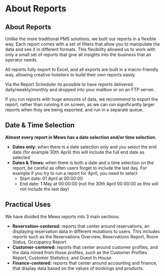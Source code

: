 # About Reports

## About Reports

Unlike the more traditional PMS solutions, we built our reports in a flexible way. Each report comes with a set of filters that allow you to manipulate the data and see it in different formats. This flexibility allowed us to work with only a small set of reports that give all insights into the business that an operator needs.

All reports fully export to Excel, and all exports are built in a macro-friendly way, allowing creative hoteliers to build their own reports easily.

Via the Report Scheduler its possible to have reports delivered daily/weekly/monthly and dropped into your mailbox or on an FTP server.

If you run reports with huge amounts of data, we recommend to export the report, rather than running it on screen, as we can run significantly larger reports when they are being exported, and run in a separate queue.

## **Date & Time Selection**

**Almost every report in Mews has a date selection and/or time selection.**

* **Dates only:** when there is a date selection only and you select the end date \(for example 30th April\) this will include the full end date as selected 
* **Dates & Times:** when there is both a date and a time selection on the report, be careful as often users forget to include the last day. For example if you try to run a report for April, you need to select
  * Start date: 01 April at 00:00:00
  * End date: 1 May at 00:00:00 \(not the 30th April 00:00:00 as this will not include the last day\)

## Practical Uses

We have divided the Mews reports into 3 main sections:

* **Reservation-centered:** reports that center around reservations, an displaying reservation data in different mutations to users. This includes reports such as the Reservations Overview, Reservations Report, Room Status, Occupancy Report
* **Customer-centered:** reports that center around customer profiles, and the data mined from those profiles, such as the Customer Profiles Report, Customer Statistics, and Guest In House
* **Finance-centered:** reports that center around accounting and finance, that display data based on the values of bookings and products.

